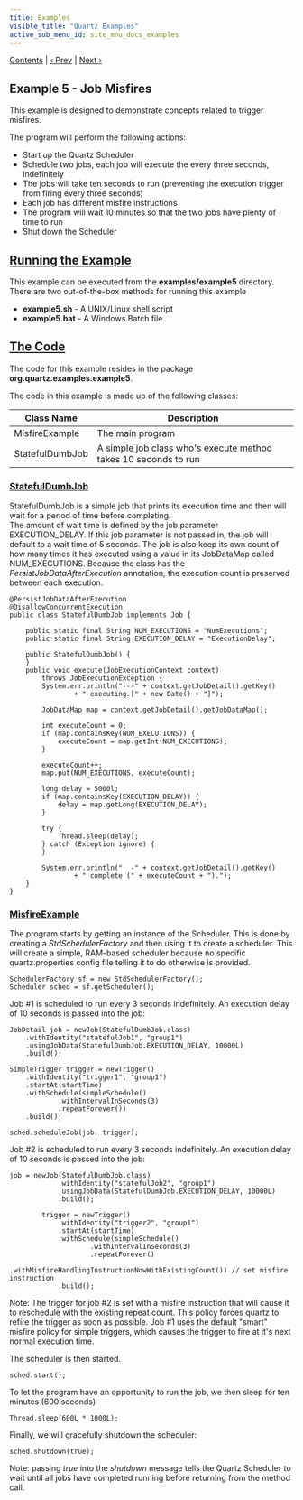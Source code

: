 ```yaml
---
title: Examples
visible_title: "Quartz Examples"
active_sub_menu_id: site_mnu_docs_examples
---
```

<div class="secNavPanel">
          <a href=".">Contents</a> |
	  <a href="Example4.md">&lsaquo;&nbsp;Prev</a> |
          <a href="Example6.md">Next&nbsp;&rsaquo;</a>
</div>

## Example 5 - Job Misfires

This example is designed to demonstrate concepts related to trigger misfires.

The program will perform the following actions:


+ Start up the Quartz Scheduler
+ Schedule two jobs, each job will execute the every three seconds, indefinitely
+ The jobs will take ten seconds to run (preventing the execution trigger from firing every three seconds)
+ Each job has different misfire instructions
+ The program will wait 10 minutes so that the two jobs have plenty of time to run
+ Shut down the Scheduler




## [Running the Example](#Example5-RunningtheExample)
This example can be executed from the **examples/example5** directory.   There are two out-of-the-box methods for running this example


+ **example5.sh** - A UNIX/Linux shell script
+ **example5.bat** - A Windows Batch file



## [The Code](#Example5-TheCode)

The code for this example resides in the package **org.quartz.examples.example5**.   

The code in this example is made up of the following classes:

<table><thead>
<tr>
<th> Class Name </th>
<th> Description</th>
</tr>
</thead>

<tbody>
<tr>
<td> MisfireExample </td>
<td> The main program</td>
</tr>
<tr>
<td> StatefulDumbJob </td>
<td> A simple job class who's execute method takes 10 seconds to run</td>
</tr>
</tbody></table>

### [StatefulDumbJob ](#Example5-StatefulDumbJob)

StatefulDumbJob is a simple job that prints its execution time and then will wait for a period of time before completing.  
The amount of wait time is defined by the job parameter EXECUTION_DELAY.  If this job parameter is not passed in, the
job will default to a wait time of 5 seconds.  The job is also keep its own count of how many times it has executed
using a value in its JobDataMap called NUM_EXECUTIONS.  Because the class has the *PersistJobDataAfterExecution*
annotation, the execution count is preserved between each execution.


<pre class="prettyprint highlight"><code class="language-java" data-lang="java">@PersistJobDataAfterExecution
@DisallowConcurrentExecution
public class StatefulDumbJob implements Job {

    public static final String NUM_EXECUTIONS = "NumExecutions";
    public static final String EXECUTION_DELAY = "ExecutionDelay";

    public StatefulDumbJob() {
    }
    public void execute(JobExecutionContext context)
        throws JobExecutionException {
        System.err.println("---" + context.getJobDetail().getKey()
                + " executing.[" + new Date() + "]");

        JobDataMap map = context.getJobDetail().getJobDataMap();

        int executeCount = 0;
        if (map.containsKey(NUM_EXECUTIONS)) {
            executeCount = map.getInt(NUM_EXECUTIONS);
        }

        executeCount++;
        map.put(NUM_EXECUTIONS, executeCount);

        long delay = 5000l;
        if (map.containsKey(EXECUTION_DELAY)) {
            delay = map.getLong(EXECUTION_DELAY);
        }

        try {
            Thread.sleep(delay);
        } catch (Exception ignore) {
        }

        System.err.println("  -" + context.getJobDetail().getKey()
                + " complete (" + executeCount + ").");
    }
}
</code></pre>



### [MisfireExample](#Example5-MisfireExample)

The program starts by getting an instance of the Scheduler.  This is done by creating a *StdSchedulerFactory*
and then using it to create a scheduler.  This will create a simple, RAM-based scheduler because no specific
quartz.properties config file telling it to do otherwise is provided.

<pre class="prettyprint highlight"><code class="language-java" data-lang="java">SchedulerFactory sf = new StdSchedulerFactory();
Scheduler sched = sf.getScheduler();
</code></pre>


Job #1 is scheduled to run every 3 seconds indefinitely.  An execution delay of 10 seconds is passed into the job:

<pre class="prettyprint highlight"><code class="language-java" data-lang="java">JobDetail job = newJob(StatefulDumbJob.class)
    .withIdentity("statefulJob1", "group1")
    .usingJobData(StatefulDumbJob.EXECUTION_DELAY, 10000L)
    .build();

SimpleTrigger trigger = newTrigger()
    .withIdentity("trigger1", "group1")
    .startAt(startTime)
    .withSchedule(simpleSchedule()
            .withIntervalInSeconds(3)
            .repeatForever())
    .build();

sched.scheduleJob(job, trigger);
</code></pre>



Job #2 is scheduled to run every 3 seconds indefinitely.  An execution delay of 10 seconds is passed into the job:

<pre class="prettyprint highlight"><code class="language-java" data-lang="java">job = newJob(StatefulDumbJob.class)
            .withIdentity("statefulJob2", "group1")
            .usingJobData(StatefulDumbJob.EXECUTION_DELAY, 10000L)
            .build();

        trigger = newTrigger()
            .withIdentity("trigger2", "group1")
            .startAt(startTime)
            .withSchedule(simpleSchedule()
                    .withIntervalInSeconds(3)
                    .repeatForever()
                    .withMisfireHandlingInstructionNowWithExistingCount()) // set misfire instruction
            .build();
</code></pre>

Note: The trigger for job #2 is set with a misfire instruction that will cause it to reschedule with the existing
repeat count.   This policy forces quartz to refire the trigger as soon as possible.   Job #1 uses the default
"smart" misfire policy for simple triggers, which causes the trigger to fire at it's next normal execution time.


The scheduler is then started.


<pre class="prettyprint highlight"><code class="language-java" data-lang="java">sched.start();
</code></pre>


To let the program have an opportunity to run the job, we then sleep for ten minutes (600 seconds)

<pre class="prettyprint highlight"><code class="language-java" data-lang="java">Thread.sleep(600L * 1000L);
</code></pre>


Finally, we will gracefully shutdown the scheduler:

<pre class="prettyprint highlight"><code class="language-java" data-lang="java">sched.shutdown(true);
</code></pre>


Note:  passing *true* into the *shutdown* message tells the Quartz Scheduler to wait until all jobs have completed running before returning from the method call.
